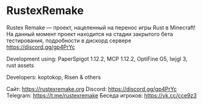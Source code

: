 # RustexRemake


Rustex Remake — проект, нацеленный на перенос игры Rust в Minecraft! На данный момент проект находится на стадии закрытого бета тестирования, подробности в дискорд сервере https://discord.gg/gp4PrYc

Development using: PaperSpigot 1.12.2, MCP 1.12.2, OptiFine G5, lwjgl 3, rust assets

Developers: koptokop, Risen & others

Сайт: https://rustexremake.org
Discord: https://discord.gg/gp4PrYc
Telegram: https://t.me/rustexremake
Беседа игроков: https://vk.cc/cce9z3
